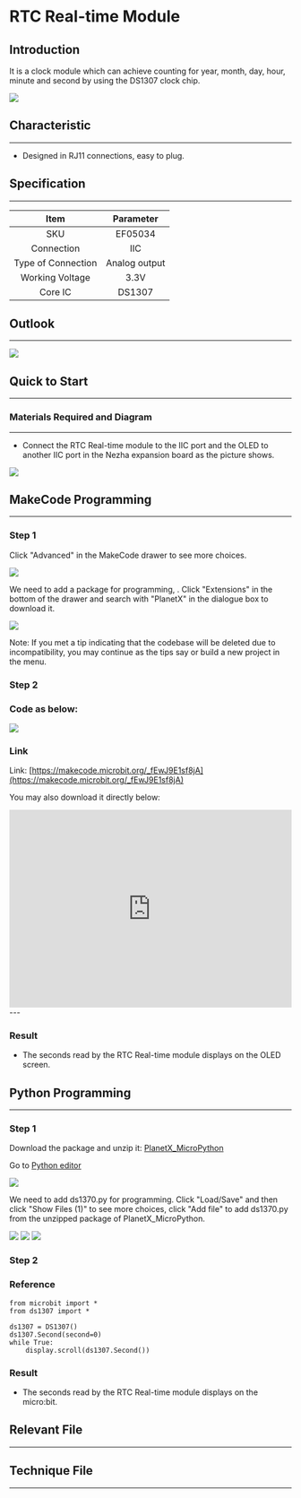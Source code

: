# RTC Real-time Module

## Introduction
It is a clock module which can achieve counting for year, month, day, hour, minute and second by using the DS1307 clock chip.

![](./images/05034_01.png)

## Characteristic

---

- Designed in RJ11 connections, easy to plug.

## Specification

---

Item | Parameter 
:-: | :-: 
SKU|EF05034
Connection|IIC
Type of Connection|Analog output
Working Voltage|3.3V
Core IC|DS1307





## Outlook
---


![](./images/05034_02.png)

## Quick to Start

---

### Materials Required and Diagram

---

- Connect the RTC Real-time module to the IIC port and the OLED to another IIC port in the Nezha expansion board as the picture shows.


![](./images/05034_03.png)



## MakeCode Programming

---

### Step 1

Click "Advanced" in the MakeCode drawer to see more choices.

![](./images/05001_04.png)

We need to add a package for programming, . Click "Extensions" in the bottom of the drawer and search with "PlanetX" in the dialogue box to download it. 

![](./images/05001_05.png)

Note: If you met a tip indicating that the codebase will be deleted due to incompatibility, you may continue as the tips say or build a new project in the menu. 

### Step 2

### Code as below:

![](./images/05034_06.png)


### Link
Link: [https://makecode.microbit.org/_fEwJ9E1sf8jA](https://makecode.microbit.org/_fEwJ9E1sf8jA)

You may also download it directly below:

<div style="position:relative;height:0;padding-bottom:70%;overflow:hidden;"><iframe style="position:absolute;top:0;left:0;width:100%;height:100%;" src="https://makecode.microbit.org/#pub:_fEwJ9E1sf8jA" frameborder="0" sandbox="allow-popups allow-forms allow-scripts allow-same-origin"></iframe></div>  
---

### Result
- The seconds read by the RTC Real-time module displays on the OLED screen.

## Python Programming 

---

### Step 1

Download the package and unzip it: [PlanetX_MicroPython](https://github.com/lionyhw/PlanetX_MicroPython/archive/master.zip)

Go to  [Python editor](https://python.microbit.org/v/2.0)

![](./images/05001_07.png)

We need to add ds1370.py for programming. Click "Load/Save" and then click "Show Files (1)" to see more choices, click "Add file" to add ds1370.py from the unzipped package of PlanetX_MicroPython. 

![](./images/05001_08.png)
![](./images/05001_09.png)
![](./images/05034_10.png)

### Step 2

### Reference

```
from microbit import *
from ds1307 import *

ds1307 = DS1307()
ds1307.Second(second=0)
while True:
    display.scroll(ds1307.Second())
```


### Result
- The seconds read by the RTC Real-time module displays on the micro:bit.
## Relevant File

---

## Technique File

---
